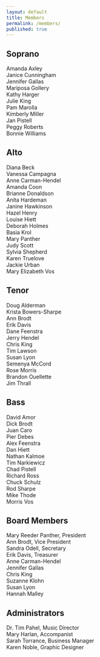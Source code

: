 ```yaml
---
layout: default
title: Members
permalink: /members/
published: true
---
```


## Soprano
Amanda Axley   
Janice Cunningham  
Jennifer Gallas  
Mariposa Gollery  
Kathy Harger  
Julie King  
Pam Marolla  
Kimberly Miller  
Jan Pistell  
Peggy Roberts  
Bonnie Williams  

## Alto
Diana Beck  
Vanessa Campagna  
Anne Carman-Hendel  
Amanda Coon  
Brianne Donaldson  
Anita Hardeman  
Janine Hawkinson  
Hazel Henry  
Louise Hiett  
Deborah Holmes    
Basia Krol  
Mary Panther  
Judy Scott  
Sylvia Shepherd  
Karen Truelove  
Jackie Urban  
Mary Elizabeth Vos  

## Tenor
Doug Alderman  
Krista Bowers-Sharpe  
Ann Brodt  
Erik Davis  
Dane Feenstra  
Jerry Hendel   
Chris King  
Tim Lawson  
Susan Lyon  
Semenya McCord  
Rose Morris  
Brandon Ouellette    
Jim Thrall  

## Bass
David Amor  
Dick Brodt  
Juan Caro  
Pier Debes  
Alex Feenstra    
Dan Hiett  
Nathan Kalmoe  
Tim Narkiewicz  
Chad Pistell  
Richard Ross  
Chuck Schulz  
Rod Sharpe  
Mike Thode  
Morris Vos  

## Board Members
Mary Reeder Panther, President  
Ann Brodt, Vice President  
Sandra Odell, Secretary  
Erik Davis, Treasurer  
Anne Carman-Hendel  
Jennifer Gallas  
Chris King  
Suzanne Klohn  
Susan Lyon  
Hannah Malley

## Administrators
Dr. Tim Pahel, Music Director  
Mary Harlan, Accompanist  
Sarah Torrance, Business Manager  
Karen Noble, Graphic Designer